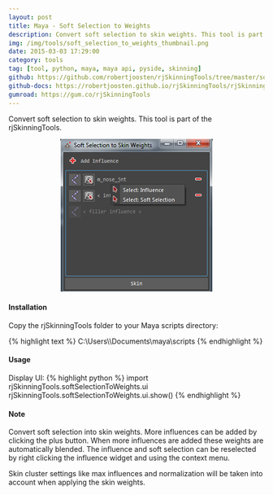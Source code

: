 ```yaml
---
layout: post
title: Maya - Soft Selection to Weights
description: Convert soft selection to skin weights. This tool is part of the rjSkinningTools.
img: /img/tools/soft_selection_to_weights_thumbnail.png
date: 2015-03-03 17:29:00
category: tools
tag: [tool, python, maya, maya api, pyside, skinning]
github: https://github.com/robertjoosten/rjSkinningTools/tree/master/softSelectionToWeights
github-docs: https://robertjoosten.github.io/rjSkinningTools/rjSkinningTools.softSelectionToWeights
gumroad: https://gum.co/rjSkinningTools
---
```

<p class="justify">Convert soft selection to skin weights. This tool is part of the rjSkinningTools.</p>

<p align="center"><img src="/img/tools/soft_selection_to_weights_thumbnail.png"/></p>

<h4>Installation</h4> 
<p class="justify">Copy the rjSkinningTools folder to your Maya scripts directory: </p>
{% highlight text %}
C:\Users\<USER>\Documents\maya\scripts
{% endhighlight %}

<h4>Usage</h4> 
Display UI:
{% highlight python %}
import rjSkinningTools.softSelectionToWeights.ui
rjSkinningTools.softSelectionToWeights.ui.show()
{% endhighlight %}

<h4>Note</h4>
<p class="justify">Convert soft selection into skin weights. More influences can be added by clicking the plus button. When more influences are added these weights are automatically blended. The influence and soft selection can be reselected by right clicking the influence widget and using the context menu.</p>

<p class="justify">Skin cluster settings like max influences and normalization will be taken into account when applying the skin weights.</p>